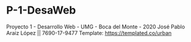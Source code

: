 # P-1-DesaWeb
Proyecto 1 - Desarrollo Web - UMG - Boca del Monte - 2020
José Pablo Araiz López || 7690-17-9477
Template: https://templated.co/urban
